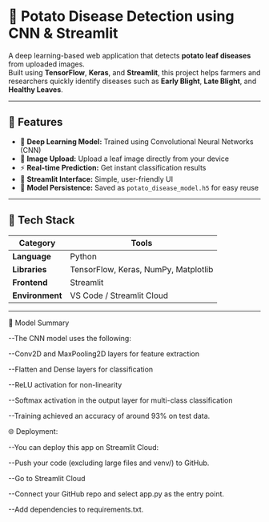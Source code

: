 # 🥔 Potato Disease Detection using CNN & Streamlit

A deep learning-based web application that detects **potato leaf diseases** from uploaded images.  
Built using **TensorFlow**, **Keras**, and **Streamlit**, this project helps farmers and researchers quickly identify diseases such as **Early Blight**, **Late Blight**, and **Healthy Leaves**.

---

## 🚀 Features

- 🧠 **Deep Learning Model:** Trained using Convolutional Neural Networks (CNN)
- 📸 **Image Upload:** Upload a leaf image directly from your device
- ⚡ **Real-time Prediction:** Get instant classification results
- 🎨 **Streamlit Interface:** Simple, user-friendly UI
- 💾 **Model Persistence:** Saved as `potato_disease_model.h5` for easy reuse

---

## 🧩 Tech Stack

| Category | Tools |
|-----------|--------|
| **Language** | Python |
| **Libraries** | TensorFlow, Keras, NumPy, Matplotlib |
| **Frontend** | Streamlit |
| **Environment** | VS Code / Streamlit Cloud |

---


🧠 Model Summary

--The CNN model uses the following:

--Conv2D and MaxPooling2D layers for feature extraction

--Flatten and Dense layers for classification

--ReLU activation for non-linearity

--Softmax activation in the output layer for multi-class classification

--Training achieved an accuracy of around 93% on test data.

🌐 Deployment:

--You can deploy this app on Streamlit Cloud:

--Push your code (excluding large files and venv/) to GitHub.

--Go to Streamlit Cloud

--Connect your GitHub repo and select app.py as the entry point.

--Add dependencies to requirements.txt.



